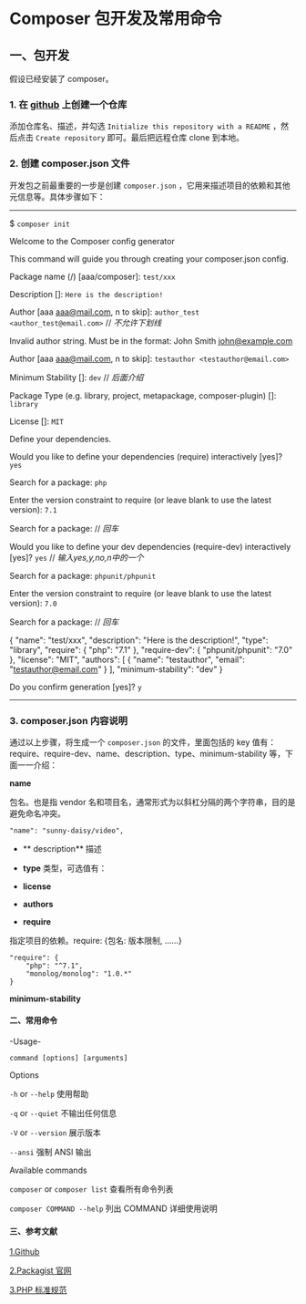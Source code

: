 # Composer 包开发及常用命令

## 一、包开发

假设已经安装了 composer。

### 1. 在 [github](https://github.com/new) 上创建一个仓库

添加仓库名、描述，并勾选 `Initialize this repository with a README` ，然后点击 `Create repository` 即可。最后把远程仓库 clone 到本地。

### 2. 创建 composer.json 文件

开发包之前最重要的一步是创建 `composer.json` ，它用来描述项目的依赖和其他元信息等。具体步骤如下：

---

$ `composer init`


  Welcome to the Composer config generator  
                                            


This command will guide you through creating your composer.json config.

Package name (<vendor>/<name>) [aaa/composer]: `test/xxx`
  
Description []: `Here is the description!`

Author [aaa <aaa@mail.com>, n to skip]: `author_test <author_test@email.com>` // *不允许下划线*

 Invalid author string.  Must be in the format: John Smith <john@example.com> 

Author [aaa <aaa@mail.com>, n to skip]: `testauthor <testauthor@email.com>`

Minimum Stability []: `dev` // *后面介绍*

Package Type (e.g. library, project, metapackage, composer-plugin) []: `library`

License []: `MIT`

Define your dependencies.

Would you like to define your dependencies (require) interactively [yes]? `yes`

Search for a package: `php`

Enter the version constraint to require (or leave blank to use the latest version): `7.1`

Search for a package: // *回车*

Would you like to define your dev dependencies (require-dev) interactively [yes]? `yes` // *输入yes,y,no,n中的一个*

Search for a package: `phpunit/phpunit`

Enter the version constraint to require (or leave blank to use the latest version): `7.0`

Search for a package:  // *回车*

{
    "name": "test/xxx",
    "description": "Here is the description!",
    "type": "library",
    "require": {
        "php": "7.1"
    },
    "require-dev": {
        "phpunit/phpunit": "7.0"
    },
    "license": "MIT",
    "authors": [
        {
            "name": "testauthor",
            "email": "testauthor@email.com"
        }
    ],
    "minimum-stability": "dev"
}

Do you confirm generation [yes]? `y`

---

### 3. composer.json 内容说明
通过以上步骤，将生成一个 `composer.json` 的文件，里面包括的 key 值有：require、require-dev、name、description、type、minimum-stability 等，下面一一介绍：

**name**

包名。也是指 vendor 名和项目名，通常形式为以斜杠分隔的两个字符串，目的是避免命名冲突。

```
"name": "sunny-daisy/video",
```

- ** description**
描述

- **type**
类型，可选值有：

- **license**

- **authors**

- **require**

指定项目的依赖。require: {包名: 版本限制, ……}

```
"require": {
    "php": "^7.1",
    "monolog/monolog": "1.0.*"
}
```

**minimum-stability**

#### 二、常用命令

-Usage-

`command [options] [arguments]`

Options

`-h` or `--help` 使用帮助

`-q` or `--quiet` 不输出任何信息

`-V` or `--version` 展示版本

`--ansi` 强制 ANSI 输出

Available commands

`composer` or `composer list` 查看所有命令列表

`composer COMMAND --help` 列出 COMMAND 详细使用说明

#### 三、参考文献

[1.Github](https://github.com)

[2.Packagist 官网](https://packagist.org/)

[3.PHP 标准规范](https://psr.phphub.org/)







